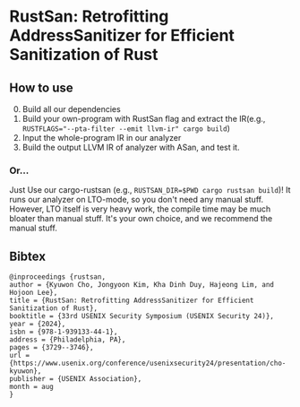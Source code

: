 # RustSan: Retrofitting AddressSanitizer for Efficient Sanitization of Rust

## How to use
0. Build all our dependencies
1. Build your own-program with RustSan flag and extract the IR(e.g., `RUSTFLAGS="--pta-filter --emit llvm-ir" cargo build`)
2. Input the whole-program IR in our analyzer
3. Build the output LLVM IR of analyzer with ASan, and test it.

### Or...
Just Use our cargo-rustsan (e.g., `RUSTSAN_DIR=$PWD cargo rustsan build`)!
It runs our analyzer on LTO-mode, so you don't need any manual stuff.
However, LTO itself is very heavy work, the compile time may be much bloater than manual stuff.
It's your own choice, and we recommend the manual stuff.


## Bibtex
```
@inproceedings {rustsan,
author = {Kyuwon Cho, Jongyoon Kim, Kha Dinh Duy, Hajeong Lim, and Hojoon Lee},
title = {RustSan: Retrofitting AddressSanitizer for Efficient Sanitization of Rust},
booktitle = {33rd USENIX Security Symposium (USENIX Security 24)},
year = {2024},
isbn = {978-1-939133-44-1},
address = {Philadelphia, PA},
pages = {3729--3746},
url = {https://www.usenix.org/conference/usenixsecurity24/presentation/cho-kyuwon},
publisher = {USENIX Association},
month = aug
}
```
